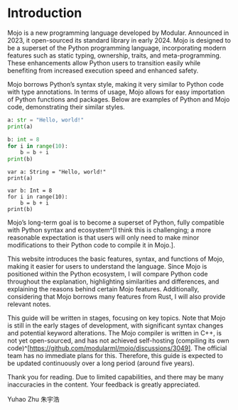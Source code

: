 # Introduction

Mojo is a new programming language developed by Modular. Announced in 2023, it open-sourced its standard library in early 2024. Mojo is designed to be a superset of the Python programming language, incorporating modern features such as static typing, ownership, traits, and meta-programming. These enhancements allow Python users to transition easily while benefiting from increased execution speed and enhanced safety.

Mojo borrows Python’s syntax style, making it very similar to Python code with type annotations. In terms of usage, Mojo allows for easy importation of Python functions and packages. Below are examples of Python and Mojo code, demonstrating their similar styles.

```python
a: str = "Hello, world!"
print(a)

b: int = 8
for i in range(10):
    b = b + i
print(b)
```

```mojo
var a: String = "Hello, world!"
print(a)

var b: Int = 8
for i in range(10):
    b = b + i
print(b)
```

Mojo’s long-term goal is to become a superset of Python, fully compatible with Python syntax and ecosystem^[I think this is challenging; a more reasonable expectation is that users will only need to make minor modifications to their Python code to compile it in Mojo.].

This website introduces the basic features, syntax, and functions of Mojo, making it easier for users to understand the language. Since Mojo is positioned within the Python ecosystem, I will compare Python code throughout the explanation, highlighting similarities and differences, and explaining the reasons behind certain Mojo features. Additionally, considering that Mojo borrows many features from Rust, I will also provide relevant notes.

This guide will be written in stages, focusing on key topics. Note that Mojo is still in the early stages of development, with significant syntax changes and potential keyword alterations. The Mojo compiler is written in C++, is not yet open-sourced, and has not achieved self-hosting (compiling its own code)^[https://github.com/modularml/mojo/discussions/3049]. The official team has no immediate plans for this. Therefore, this guide is expected to be updated continuously over a long period (around five years).

Thank you for reading. Due to limited capabilities, and there may be many inaccuracies in the content. Your feedback is greatly appreciated.

Yuhao Zhu 朱宇浩
